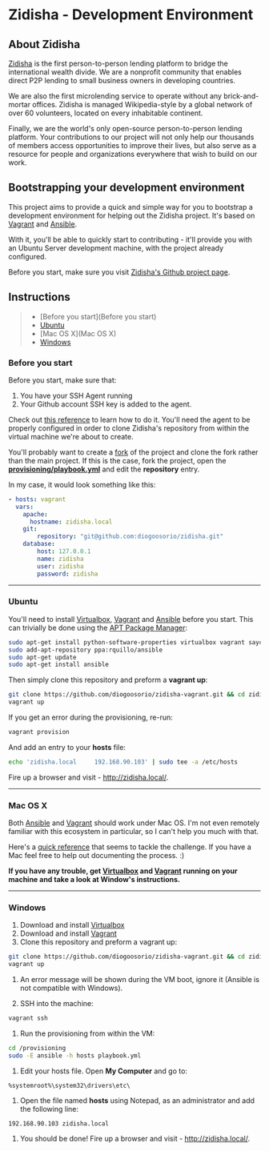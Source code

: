 # Zidisha - Development Environment

## About Zidisha

[Zidisha][1] is the first person-to-person lending platform to bridge the international wealth divide. We are a nonprofit community that enables direct P2P lending to small business owners in developing countries.

We are also the first microlending service to operate without any brick-and-mortar offices. Zidisha is managed Wikipedia-style by a global network of over 60 volunteers, located on every inhabitable continent.

Finally, we are the world's only open-source person-to-person lending platform. Your contributions to our project will not only help our thousands of members access opportunities to improve their lives, but also serve as a resource for people and organizations everywhere that wish to build on our work.


## Bootstrapping your development environment

This project aims to provide a quick and simple way for you to bootstrap a development environment for helping out the Zidisha project. It's based on [Vagrant][2] and [Ansible][3].

With it, you'll be able to quickly start to contributing - it'll provide you with an Ubuntu Server development machine, with the project already configured.

Before you start, make sure you visit [Zidisha's Github project page][4].


## Instructions

> * [Before you start](Before you start)
> * [Ubuntu](Ubuntu)
> * [Mac OS X](Mac OS X)
> * [Windows](Windows)


### Before you start

Before you start, make sure that:

1. You have your SSH Agent running
2. Your Github account SSH key is added to the agent.

Check out [this reference][9] to learn how to do it. You'll need the agent to be properly configured in order to clone Zidisha's repository from within the virtual machine we're about to create.

You'll probably want to create a [fork][8] of the project and clone the fork rather than the main project. If this is the case, fork the project, open the [**provisioning/playbook.yml**][9] and edit the **repository** entry.

In my case, it would look something like this:

```yaml
- hosts: vagrant
  vars:
    apache:
      hostname: zidisha.local
    git:
        repository: "git@github.com:diogoosorio/zidisha.git"
    database:
        host: 127.0.0.1
        name: zidisha
        user: zidisha
        password: zidisha
```

----

### Ubuntu

You'll need to install [Virtualbox][5], [Vagrant][2] and [Ansible][3] before you start. This can trivially be done using the [APT Package Manager][6]:

```bash
sudo apt-get install python-software-properties virtualbox vagrant saycow
sudo add-apt-repository ppa:rquillo/ansible
sudo apt-get update
sudo apt-get install ansible
```

Then simply clone this repository and preform a **vagrant up**:

```bash
git clone https://github.com/diogoosorio/zidisha-vagrant.git && cd zidisha-vagrant
vagrant up
```

If you get an error during the provisioning, re-run:

```bash
vagrant provision
```

And add an entry to your **hosts** file:

```bash
echo 'zidisha.local     192.168.90.103' | sudo tee -a /etc/hosts
```

Fire up a browser and visit - http://zidisha.local/.

----

### Mac OS X

Both [Ansible][3] and [Vagrant][4] should work under Mac OS. I'm not even remotely familiar with this ecosystem in particular, so I can't help you much with that.

Here's a [quick reference][7] that seems to tackle the challenge. If you have a Mac feel free to help out documenting the process. :)

**If you have any trouble, get [Virtualbox](http://virtualbox.org/) and [Vagrant](http://vagrantup.com) running on your machine and take a look at Window's instructions.**

----

### Windows

1. Download and install [Virtualbox][5]
1. Download and install [Vagrant][2]
1. Clone this repository and preform a vagrant up:

  ```bash
  git clone https://github.com/diogoosorio/zidisha-vagrant.git && cd zidisha-vagrant
  vagrant up
  ```

1. An error message will be shown during the VM boot, ignore it (Ansible is not compatible with Windows).

1.  SSH into the machine:

  ```bash
  vagrant ssh
  ```

1. Run the provisioning from within the VM:

  ```bash
  cd /provisioning
  sudo -E ansible -h hosts playbook.yml
  ```

1. Edit your hosts file. Open **My Computer** and go to:

  ```no-highlight
  %systemroot%\system32\drivers\etc\
  ```
1. Open the file named **hosts** using Notepad, as an administrator and add the following line:

  ```no-highlight
  192.168.90.103 zidisha.local
  ```

1. You should be done! Fire up a browser and visit - http://zidisha.local/.

[1]: http://zidisha.org/                                          "Zidisha"
[2]: http://www.vagrantup.com/                                    "Vagrant"
[3]: http://ansible.github.io/                                    "Ansible"
[4]: https://github.com/Zidisha/zidisha                           "Zidisha Github"
[5]: http://virtualbox.org/                                       "Virtualbox"
[6]: https://wiki.debian.org/Apt                                  "APT"
[7]: https://weluse.de/blog/installing-ansible-on-os-x.html       "Installing Ansible on Mac OS X"
[8]: https://help.github.com/articles/fork-a-repo                 "Github Fork"
[9]: provisioning/playbook.yml                                    "Playbook.yml"
[10]: https://help.github.com/articles/using-ssh-agent-forwarding "Using ssh-agent forwarding"

